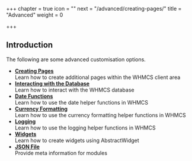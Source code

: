 +++
chapter = true
icon = "<i class='fa fa-code fa-fw'></i>"
next = "/advanced/creating-pages/"
title = "Advanced"
weight = 0

+++

## Introduction

The following are some advanced customisation options.

* **[Creating Pages](/advanced/creating-pages/)**<br>Learn how to create additional pages within the WHMCS client area
* **[Interacting with the Database](/advanced/db-interaction/)**<br>Learn how to interact with the WHMCS database
* **[Date Functions](/advanced/date-functions/)**<br>Learn how to use the date helper functions in WHMCS
* **[Currency Formatting](/advanced/currency-formatting/)**<br>Learn how to use the currency formatting helper functions in WHMCS
* **[Logging](/advanced/logging/)**<br>Learn how to use the logging helper functions in WHMCS
* **[Widgets](/advanced/widgets/)**<br>Learn how to create widgets using AbstractWidget
* **[JSON File](/advanced/json-file/)**<br>Provide meta information for modules
